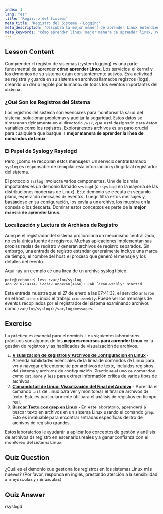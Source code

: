 ```yaml
---
index: 1
lang: "es"
title: "Registro del Sistema"
meta_title: "Registro del Sistema - Logging"
meta_description: "Descubra la mejor manera de aprender Linux entendiendo el registro del sistema. Esta guía cubre syslog, rsyslogd y cómo encontrar y leer archivos de registro en /var/log. Una parte clave de cualquier curso gratuito de Linux en línea."
meta_keywords: "cómo aprender linux, mejor manera de aprender linux, registro del sistema linux, syslog, rsyslogd, var log, registros del sistema, aprender línea de comandos linux, mejores recursos para aprender linux"
---
```


## Lesson Content

Comprender el registro de sistemas (system logging) es una parte fundamental de aprender **cómo aprender Linux**. Los servicios, el kernel y los demonios de su sistema están constantemente activos. Esta actividad se registra y guarda en su sistema en archivos llamados registros (logs), creando un diario legible por humanos de todos los eventos importantes del sistema.

### ¿Qué Son los Registros del Sistema

Los registros del sistema son esenciales para monitorear la salud del sistema, solucionar problemas y auditar la seguridad. Estos datos se almacenan típicamente en el directorio `/var`, que está designado para datos variables como los registros. Explorar estos archivos es un paso crucial para cualquiera que busque la **mejor manera de aprender la línea de comandos de Linux**.

### El Papel de Syslog y Rsyslogd

Pero, ¿cómo se recopilan estos mensajes? Un servicio central llamado `syslog` es responsable de recopilar esta información y dirigirla al registrador del sistema.

El protocolo `syslog` involucra varios componentes. Uno de los más importantes es un demonio llamado `syslogd` (o `rsyslogd` en la mayoría de las distribuciones modernas de Linux). Este demonio se ejecuta en segundo plano, esperando mensajes de eventos. Luego filtra estos mensajes y, basándose en su configuración, los envía a un archivo, los muestra en la consola o los descarta. Dominar estos conceptos es parte de la **mejor manera de aprender Linux**.

### Localización y Lectura de Archivos de Registro

Aunque el registrador del sistema proporciona un mecanismo centralizado, no es la única fuente de registros. Muchas aplicaciones implementan sus propias reglas de registro y generan archivos de registro separados. Sin embargo, una entrada de registro estándar generalmente incluye una marca de tiempo, el nombre del host, el proceso que generó el mensaje y los detalles del evento.

Aquí hay un ejemplo de una línea de un archivo syslog típico:

```plaintext
pete@icebox:~$ less /var/log/syslog
Jan 27 07:41:32 icebox anacron[4650]: Job `cron.weekly' started
```

Esta entrada muestra que el 27 de enero a las 07:41:32, el servicio `anacron` en el host `icebox` inició el trabajo `cron.weekly`. Puede ver los mensajes de eventos recopilados por el registrador del sistema examinando archivos como `/var/log/syslog` o `/var/log/messages`.

## Exercise

La práctica es esencial para el dominio. Los siguientes laboratorios prácticos son algunos de los **mejores recursos para aprender Linux** en la gestión de registros y las habilidades de visualización de archivos.

1.  **[Visualización de Registros y Archivos de Configuración en Linux](https://labex.io/es/labs/linux-viewing-log-and-configuration-files-in-linux-387914)** - Aprenda habilidades esenciales de la línea de comandos de Linux para ver y navegar eficientemente por archivos de texto, incluidos registros del sistema y archivos de configuración. Practique el uso de comandos como `cat`, `more` y `less` para extraer información crítica de varios tipos de archivos.
2.  **[Comando tail de Linux: Visualización del Final del Archivo](https://labex.io/es/labs/linux-linux-tail-command-file-end-display-214303)** - Aprenda el comando `tail` de Linux para ver y monitorear el final de archivos de texto. Esto es particularmente útil para el análisis de registros en tiempo real.
3.  **[Buscar Texto con grep en Linux](https://labex.io/es/labs/comptia-search-text-with-grep-in-linux-590841)** - En este laboratorio, aprenderá a buscar texto en archivos en un sistema Linux usando el comando `grep`. Esto es invaluable para encontrar entradas específicas dentro de archivos de registro grandes.

Estos laboratorios le ayudarán a aplicar los conceptos de gestión y análisis de archivos de registro en escenarios reales y a ganar confianza con el monitoreo del sistema Linux.

## Quiz Question

¿Cuál es el demonio que gestiona los registros en los sistemas Linux más nuevos? (Por favor, responda en inglés, prestando atención a la sensibilidad a mayúsculas y minúsculas)

## Quiz Answer

rsyslogd

